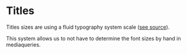 # Titles

Titles sizes are using a fluid typography system scale ([see source](https://utopia.fyi/type/calculator/?c=320,21,1.2,1440,24,1.333,5,2,&s=0.75|0.5|0.25,1.5|2|3|4|6,s-l)).

This system allows us to not have to determine the font sizes by hand in mediaqueries.